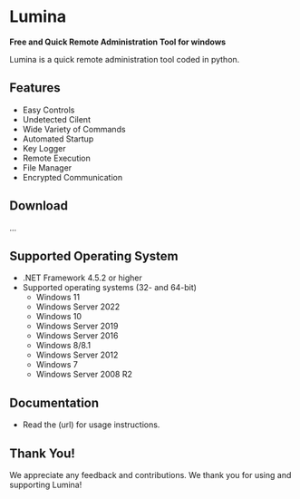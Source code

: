 # Lumina

**Free and Quick Remote Administration Tool for windows**

Lumina is a quick remote administration tool coded in python.

## Features
* Easy Controls
* Undetected Cilent
* Wide Variety of Commands
* Automated Startup
* Key Logger
* Remote Execution
* File Manager
* Encrypted Communication
## Download
...
## Supported Operating System
* .NET Framework 4.5.2 or higher
* Supported operating systems (32- and 64-bit)
  * Windows 11
  * Windows Server 2022
  * Windows 10
  * Windows Server 2019
  * Windows Server 2016
  * Windows 8/8.1
  * Windows Server 2012
  * Windows 7
  * Windows Server 2008 R2

## Documentation
* Read the (url) for usage instructions.
 
## Thank You!
We appreciate any feedback and contributions. We thank you for using and supporting Lumina!
